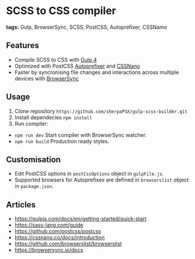 # SCSS to CSS compiler

**tags:** Gulp, BrowserSync, SCSS, PostCSS, Autoprefixer, CSSNamo

## Features

- Compile SCSS to CSS with [Gulp 4](https://gulpjs.com/)
- Optimized with PostCSS [Autoprefixer](https://github.com/postcss/autoprefixer) and [CSSNano](https://cssnano.co)
- Faster by syncronising file changes and interactions across multiple devices with [BrowserSync](https://browsersync.io/)

## Usage

1. Clone repository ```https://github.com/sherpaPSX/gulp-scss-builder.git``` 
2. Install dependecies `npm install`
3. Run compiler:
  - `npm run dev` Start compiler with BrowserSync watcher.
  - `npm run build` Production ready styles.

## Customisation

- Edit PostCSS options in `postCssOptions` object in `gulpFile.js`.
- Supported browsers for Autoprefixes are defined in `browserslist` object in `package.json`.

## Articles
- https://gulpjs.com/docs/en/getting-started/quick-start
- https://sass-lang.com/guide
- https://github.com/postcss/postcss
- https://cssnano.co/docs/introduction
- https://github.com/browserslist/browserslist
- https://browsersync.io/docs
